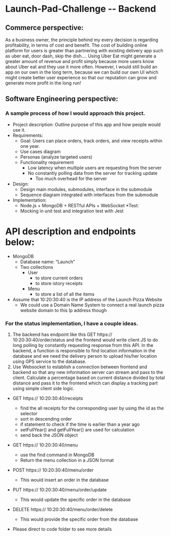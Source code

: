 # Launch-Pad-Challenge -- Backend

## Commerce perspective:
As a business owner, the principle behind my every decision is regarding profitability, in terms of cost and benefit. The cost of building online platform for users is greater than partnering with existing delivery app such as uber eat, door dash, skip the dish…. Using Uber Eat might generate a greater amount of revenue and profit simply because more users know about Uber eat and they use it more often. However, I would still build an app on our own in the long term, because we can build our own UI which might create better user experience so that our reputation can grow and generate more profit in the long run!

## Software Engineering perspective:
### A sample process of how I would approach this project.
* Project description: Outline purpose of this app and how people would use it.
* Requirements: 
    * Goal: Users can place orders, track orders, and view receipts within one year.
    * Use cases diagram
    * Personas (analyze targeted users)
    *	Functionality requirement 
        *	Low latency when multiple users are requesting from the server
        *	No constantly polling data from the server for tracking update
            *	Too much overhead for the server
* Design:
    *	Design main modules, submodules, interface in the submodule
    *	Sequence diagram integrated with interfaces from the submodule
* Implementation: 
    * Node.js + MongoDB + RESTful APIs + WebSocket
*Test: 
    * Mocking in unit test and integration test with Jest

# API description and endpoints below:
*	MongoDB 
    *	Database name: “Launch” 
    *	Two collections
        *	User
            *	to store current orders
            *	to store istory receipts
        *	Menu
            *  to store a list of all the items
*	Assume that 10:20:30:40 is the IP address of the Launch Pizza Website
    *	We could use a Domain Name System to connect a real launch pizza website domain to this Ip address though 

### For the status implementation, I have a couple ideas.
1.  The backend has endpoint like this	GET    https:// 10:20:30:40/order/status  and the frontend would write client JS to do long polling by constantly 
requesting response from this API. In the backend, a function is responsible to find location information in the database and we need the delivery person to upload his/her location using GPS service to the database.
2. Use Websocket to establish a connection between frontend and backend so that any new information server can stream and pass to the client. Calculate a percentage based on current distance divided by total distance and pass it to the frontend which can display a tracking part using simple client side logic. 

* GET    https:// 10:20:30:40/receipts  
    * find the all receipts for the corresponding user by using the id as the selector
    * sort in descending order
    * if statement to check if the time is earlier than a year ago
    * setFullYear() and getFullYear() are used for calculation
    * send back the JSON object
*	GET    https:// 10:20:30:40/menu
    * use the find command in MongoDB
    * Return the menu collection in a JSON format
*	POST   https:// 10:20:30:40/menu/order
    * This would insert an order in the database
*	PUT    https:// 10:20:30:40/menu/order/update
    * This would update the specific order in the database
*	DELETE https:// 10:20:30:40/menu/order/delete
    * This would provide the specific order from the database

*	Please direct to code folder to see more details

